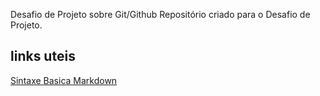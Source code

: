 Desafio de Projeto sobre Git/Github
Repositório criado para o Desafio de Projeto.
## links uteis
[Sintaxe Basica Markdown](https://www.markdownguide.org/basic-syntax/)
